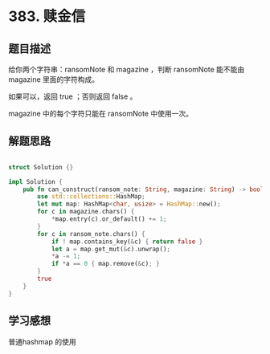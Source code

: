 #  383. 赎金信

## 题目描述

给你两个字符串：ransomNote 和 magazine ，判断 ransomNote 能不能由 magazine 里面的字符构成。

如果可以，返回 true ；否则返回 false 。

magazine 中的每个字符只能在 ransomNote 中使用一次。

## 解题思路

```rust

struct Solution {}

impl Solution {
    pub fn can_construct(ransom_note: String, magazine: String) -> bool {
        use std::collections::HashMap;
        let mut map: HashMap<char, usize> = HashMap::new();
        for c in magazine.chars() {
            *map.entry(c).or_default() += 1;
        }
        for c in ransom_note.chars() {
            if ! map.contains_key(&c) { return false }
            let a = map.get_mut(&c).unwrap();
            *a -= 1;
            if *a == 0 { map.remove(&c); }
        }
        true
    }
}
```

## 学习感想

普通hashmap 的使用